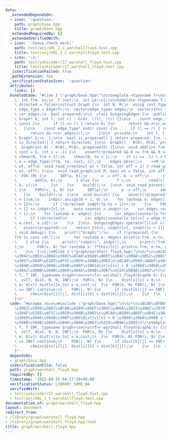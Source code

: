 ```yaml
---
data:
  _extendedDependsOn:
  - icon: ':question:'
    path: graph/base.hpp
    title: graph/base.hpp
  _extendedRequiredBy: []
  _extendedVerifiedWith:
  - icon: ':heavy_check_mark:'
    path: test/aoj/GRL_1_C_warshallfloyd.test.cpp
    title: test/aoj/GRL_1_C_warshallfloyd.test.cpp
  - icon: ':x:'
    path: test/yukicoder/17_warshall_floyd.test.cpp
    title: test/yukicoder/17_warshall_floyd.test.cpp
  _isVerificationFailed: true
  _pathExtension: hpp
  _verificationStatusIcon: ':question:'
  attributes:
    links: []
  bundledCode: "#line 2 \"graph/base.hpp\"\n\ntemplate <typename T>\nstruct Edge {\n\
    \  int frm, to;\n  T cost;\n  int id;\n};\n\ntemplate <typename T = int, bool\
    \ directed = false>\nstruct Graph {\n  int N, M;\n  using cost_type = T;\n  using\
    \ edge_type = Edge<T>;\n  vector<edge_type> edges;\n  vector<int> indptr;\n  vector<edge_type>\
    \ csr_edges;\n  bool prepared;\n\n  class OutgoingEdges {\n  public:\n    OutgoingEdges(const\
    \ Graph* G, int l, int r) : G(G), l(l), r(r) {}\n\n    const edge_type* begin()\
    \ const {\n      if (l == r) { return 0; }\n      return &G->csr_edges[l];\n \
    \   }\n\n    const edge_type* end() const {\n      if (l == r) { return 0; }\n\
    \      return &G->csr_edges[r];\n    }\n\n  private:\n    int l, r;\n    const\
    \ Graph* G;\n  };\n\n  bool is_prepared() { return prepared; }\n  constexpr bool\
    \ is_directed() { return directed; }\n\n  Graph() : N(0), M(0), prepared(0) {}\n\
    \  Graph(int N) : N(N), M(0), prepared(0) {}\n\n  void add(int frm, int to, T\
    \ cost = 1, int i = -1) {\n    assert(!prepared && 0 <= frm && 0 <= to);\n   \
    \ chmax(N, frm + 1);\n    chmax(N, to + 1);\n    if (i == -1) i = M;\n    auto\
    \ e = edge_type({frm, to, cost, i});\n    edges.eb(e);\n    ++M;\n  }\n\n  //\
    \ wt, off\n  void read_tree(bool wt = false, int off = 1) { read_graph(N - 1,\
    \ wt, off); }\n\n  void read_graph(int M, bool wt = false, int off = 1) {\n  \
    \  FOR_(M) {\n      INT(a, b);\n      a -= off, b -= off;\n      if (!wt) {\n\
    \        add(a, b);\n      } else {\n        T c;\n        read(c);\n        add(a,\
    \ b, c);\n      }\n    }\n    build();\n  }\n\n  void read_parent(int off = 1)\
    \ {\n    FOR3(v, 1, N) {\n      INT(p);\n      p -= off;\n      add(p, v);\n \
    \   }\n    build();\n  }\n\n  void build() {\n    assert(!prepared);\n    prepared\
    \ = true;\n    indptr.assign(N + 1, 0);\n    for (auto&& e: edges) {\n      indptr[e.frm\
    \ + 1]++;\n      if (!directed) indptr[e.to + 1]++;\n    }\n    FOR(v, N) indptr[v\
    \ + 1] += indptr[v];\n    auto counter = indptr;\n    csr_edges.resize(indptr.back()\
    \ + 1);\n    for (auto&& e: edges) {\n      csr_edges[counter[e.frm]++] = e;\n\
    \      if (!directed)\n        csr_edges[counter[e.to]++] = edge_type({e.to, e.frm,\
    \ e.cost, e.id});\n    }\n  }\n\n  OutgoingEdges operator[](int v) const {\n \
    \   assert(prepared);\n    return {this, indptr[v], indptr[v + 1]};\n  }\n\n \
    \ void debug() {\n    print(\"Graph\");\n    if (!prepared) {\n      print(\"\
    frm to cost id\");\n      for (auto&& e: edges) print(e.frm, e.to, e.cost, e.id);\n\
    \    } else {\n      print(\"indptr\", indptr);\n      print(\"frm to cost id\"\
    );\n      FOR(v, N) for (auto&& e: (*this)[v]) print(e.frm, e.to, e.cost, e.id);\n\
    \    }\n  }\n};\n#line 3 \"graph/warshall_floyd.hpp\"\n\n/*\n\u8CA0\u8FBA\u304C\
    \u3042\u3063\u3066\u3082\u8CA0\u9589\u8DEF\u304C\u306A\u3051\u308C\u3070\u6B63\
    \u3057\u304F\u52D5\u4F5C\u3059\u308B\u3002\n\u8CA0\u9589\u8DEF\u304C\u3042\u308B\
    \u304B\u3069\u3046\u304B\u306F\u3001dist[v][v] < 0 \u3068\u306A\u308B v \u304C\
    \u3042\u308B\u304B\u3069\u3046\u304B\u3067\u5224\u5B9A\u3002\n*/\ntemplate <typename\
    \ T, T INF, typename Graph>\nvc<vc<T>> warshall_floyd(Graph& G) {\n  ll N = G.N;\n\
    \  vv(T, dist, N, N, INF);\n  FOR(v, N) {\n    dist[v][v] = 0;\n    for (auto&&\
    \ e: G[v]) dist[v][e.to] = e.cost;\n  }\n  FOR(k, N) FOR(i, N) {\n    if (dist[i][k]\
    \ == INF) continue;\n    FOR(j, N) {\n      if (dist[k][j] == INF) continue;\n\
    \      chmin(dist[i][j], dist[i][k] + dist[k][j]);\n    }\n  }\n  return dist;\n\
    }\n"
  code: "#pragma once\n#include \"graph/base.hpp\"\n\n/*\n\u8CA0\u8FBA\u304C\u3042\
    \u3063\u3066\u3082\u8CA0\u9589\u8DEF\u304C\u306A\u3051\u308C\u3070\u6B63\u3057\
    \u304F\u52D5\u4F5C\u3059\u308B\u3002\n\u8CA0\u9589\u8DEF\u304C\u3042\u308B\u304B\
    \u3069\u3046\u304B\u306F\u3001dist[v][v] < 0 \u3068\u306A\u308B v \u304C\u3042\
    \u308B\u304B\u3069\u3046\u304B\u3067\u5224\u5B9A\u3002\n*/\ntemplate <typename\
    \ T, T INF, typename Graph>\nvc<vc<T>> warshall_floyd(Graph& G) {\n  ll N = G.N;\n\
    \  vv(T, dist, N, N, INF);\n  FOR(v, N) {\n    dist[v][v] = 0;\n    for (auto&&\
    \ e: G[v]) dist[v][e.to] = e.cost;\n  }\n  FOR(k, N) FOR(i, N) {\n    if (dist[i][k]\
    \ == INF) continue;\n    FOR(j, N) {\n      if (dist[k][j] == INF) continue;\n\
    \      chmin(dist[i][j], dist[i][k] + dist[k][j]);\n    }\n  }\n  return dist;\n\
    }"
  dependsOn:
  - graph/base.hpp
  isVerificationFile: false
  path: graph/warshall_floyd.hpp
  requiredBy: []
  timestamp: '2022-04-15 04:57:28+09:00'
  verificationStatus: LIBRARY_SOME_WA
  verifiedWith:
  - test/yukicoder/17_warshall_floyd.test.cpp
  - test/aoj/GRL_1_C_warshallfloyd.test.cpp
documentation_of: graph/warshall_floyd.hpp
layout: document
redirect_from:
- /library/graph/warshall_floyd.hpp
- /library/graph/warshall_floyd.hpp.html
title: graph/warshall_floyd.hpp
---
```

